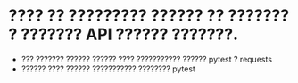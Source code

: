 # ???? ?? ????????? ?????? ?? ??????? ? ??????? API ?????? ???????.
- ??? ??????? ?????? ?????? ???? ??????????? ?????? pytest ? requests
- ?????? ???? ?????? ??????????? ???????? pytest